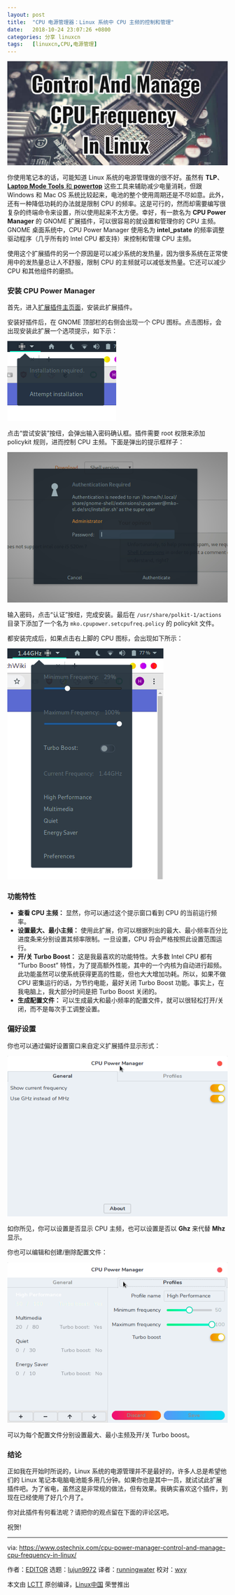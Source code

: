 ```yaml
---
layout: post
title:	"CPU 电源管理器：Linux 系统中 CPU 主频的控制和管理"
date:	2018-10-24 23:07:26 +0800 
categories:	分享 linuxcn 
tags:	[linuxcn,CPU,电源管理]
---
```



![](/Asserts/Images/album/201810/24/230729oc9hwc7zo9zoactw.jpg)


你使用笔记本的话，可能知道 Linux 系统的电源管理做的很不好。虽然有 **TLP**、[**Laptop Mode Tools** 和 **powertop**](https://www.ostechnix.com/improve-laptop-battery-performance-linux/) 这些工具来辅助减少电量消耗，但跟 Windows 和 Mac OS 系统比较起来，电池的整个使用周期还是不尽如意。此外，还有一种降低功耗的办法就是限制 CPU 的频率。这是可行的，然而却需要编写很复杂的终端命令来设置，所以使用起来不太方便。幸好，有一款名为 **CPU Power Manager** 的 GNOME 扩展插件，可以很容易的就设置和管理你的 CPU 主频。GNOME 桌面系统中，CPU Power Manager 使用名为 **intel\_pstate** 的频率调整驱动程序（几乎所有的 Intel CPU 都支持）来控制和管理 CPU 主频。


使用这个扩展插件的另一个原因是可以减少系统的发热量，因为很多系统在正常使用中的发热量总让人不舒服，限制 CPU 的主频就可以减低发热量。它还可以减少 CPU 和其他组件的磨损。


### 安装 CPU Power Manager


首先，进入[扩展插件主页面](https://extensions.gnome.org/extension/945/cpu-power-manager/)，安装此扩展插件。


安装好插件后，在 GNOME 顶部栏的右侧会出现一个 CPU 图标。点击图标，会出现安装此扩展一个选项提示，如下示：


![](/Asserts/Images/album/201810/24/230730jjowoo7ezo30pjjt.png)


点击“尝试安装”按纽，会弹出输入密码确认框。插件需要 root 权限来添加 policykit 规则，进而控制 CPU 主频。下面是弹出的提示框样子：


![](/Asserts/Images/album/201810/24/230731fv1gvh866etzeqff.png)


输入密码，点击“认证”按纽，完成安装。最后在 `/usr/share/polkit-1/actions` 目录下添加了一个名为 `mko.cpupower.setcpufreq.policy` 的 policykit 文件。


都安装完成后，如果点击右上脚的 CPU 图标，会出现如下所示：


![](/Asserts/Images/album/201810/24/230732hz00jpjuk60087qs.png)


### 功能特性


* **查看 CPU 主频：** 显然，你可以通过这个提示窗口看到 CPU 的当前运行频率。
* **设置最大、最小主频：** 使用此扩展，你可以根据列出的最大、最小频率百分比进度条来分别设置其频率限制。一旦设置，CPU 将会严格按照此设置范围运行。
* **开/关 Turbo Boost：** 这是我最喜欢的功能特性。大多数 Intel CPU 都有 “Turbo Boost” 特性，为了提高额外性能，其中的一个内核为自动进行超频。此功能虽然可以使系统获得更高的性能，但也大大增加功耗。所以，如果不做 CPU 密集运行的话，为节约电能，最好关闭 Turbo Boost 功能。事实上，在我电脑上，我大部分时间是把 Turbo Boost 关闭的。
* **生成配置文件：** 可以生成最大和最小频率的配置文件，就可以很轻松打开/关闭，而不是每次手工调整设置。


### 偏好设置


你也可以通过偏好设置窗口来自定义扩展插件显示形式：


![](/Asserts/Images/album/201810/24/230733i4vvp7vdfkd34zkm.png)


如你所见，你可以设置是否显示 CPU 主频，也可以设置是否以 **Ghz** 来代替 **Mhz** 显示。


你也可以编辑和创建/删除配置文件：


![](/Asserts/Images/album/201810/24/230734nb77uow4cwm4wonh.png)


可以为每个配置文件分别设置最大、最小主频及开/关 Turbo boost。


### 结论


正如我在开始时所说的，Linux 系统的电源管理并不是最好的，许多人总是希望他们的 Linux 笔记本电脑电池能多用几分钟。如果你也是其中一员，就试试此扩展插件吧。为了省电，虽然这是非常规的做法，但有效果。我确实喜欢这个插件，到现在已经使用了好几个月了。


你对此插件有何看法呢？请把你的观点留在下面的评论区吧。


祝贺!




---


via: <https://www.ostechnix.com/cpu-power-manager-control-and-manage-cpu-frequency-in-linux/>


作者：[EDITOR](https://www.ostechnix.com/author/editor/) 选题：[lujun9972](https://github.com/lujun9972) 译者：[runningwater](https://github.com/runningwater) 校对：[wxy](https://github.com/wxy)


本文由 [LCTT](https://github.com/LCTT/TranslateProject) 原创编译，[Linux中国](https://linux.cn/) 荣誉推出
